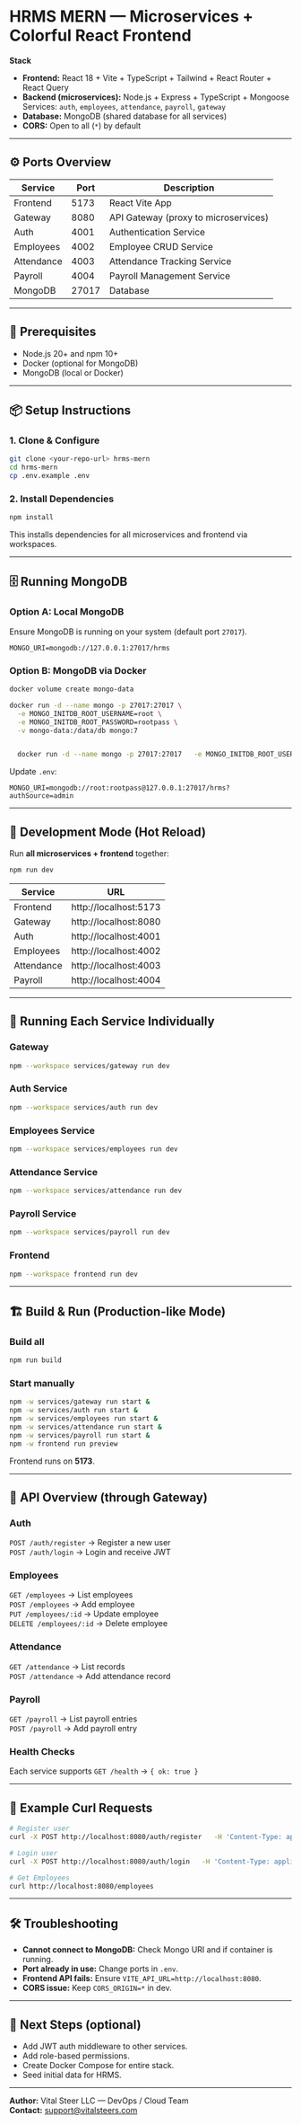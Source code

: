 # HRMS MERN — Microservices + Colorful React Frontend

**Stack**
- **Frontend:** React 18 + Vite + TypeScript + Tailwind + React Router + React Query
- **Backend (microservices):** Node.js + Express + TypeScript + Mongoose  
  Services: `auth`, `employees`, `attendance`, `payroll`, `gateway`
- **Database:** MongoDB (shared database for all services)
- **CORS:** Open to all (`*`) by default

---


## ⚙️ Ports Overview
| Service | Port | Description |
|----------|------|-------------|
| Frontend | 5173 | React Vite App |
| Gateway | 8080 | API Gateway (proxy to microservices) |
| Auth | 4001 | Authentication Service |
| Employees | 4002 | Employee CRUD Service |
| Attendance | 4003 | Attendance Tracking Service |
| Payroll | 4004 | Payroll Management Service |
| MongoDB | 27017 | Database |

---

## 🧩 Prerequisites
- Node.js 20+ and npm 10+
- Docker (optional for MongoDB)
- MongoDB (local or Docker)

---

## 📦 Setup Instructions

### 1. Clone & Configure
```bash
git clone <your-repo-url> hrms-mern
cd hrms-mern
cp .env.example .env
```

### 2. Install Dependencies
```bash
npm install
```

This installs dependencies for all microservices and frontend via workspaces.

---

## 🗄️ Running MongoDB

### Option A: Local MongoDB
Ensure MongoDB is running on your system (default port `27017`).
```env
MONGO_URI=mongodb://127.0.0.1:27017/hrms
```


### Option B: MongoDB via Docker
```bash
docker volume create mongo-data

docker run -d --name mongo -p 27017:27017 \
  -e MONGO_INITDB_ROOT_USERNAME=root \
  -e MONGO_INITDB_ROOT_PASSWORD=rootpass \
  -v mongo-data:/data/db mongo:7


  docker run -d --name mongo -p 27017:27017   -e MONGO_INITDB_ROOT_USERNAME=root   -e MONGO_INITDB_ROOT_PASSWORD=rootpass --network appnet -v mongo-data:/data/db mongo:7
```

Update `.env`:
```env
MONGO_URI=mongodb://root:rootpass@127.0.0.1:27017/hrms?authSource=admin
```

---

## 🚀 Development Mode (Hot Reload)

Run **all microservices + frontend** together:
```bash
npm run dev
```

| Service | URL |
|----------|------|
| Frontend | http://localhost:5173 |
| Gateway | http://localhost:8080 |
| Auth | http://localhost:4001 |
| Employees | http://localhost:4002 |
| Attendance | http://localhost:4003 |
| Payroll | http://localhost:4004 |

---

## 🧠 Running Each Service Individually

### Gateway
```bash
npm --workspace services/gateway run dev
```

### Auth Service
```bash
npm --workspace services/auth run dev
```

### Employees Service
```bash
npm --workspace services/employees run dev
```

### Attendance Service
```bash
npm --workspace services/attendance run dev
```

### Payroll Service
```bash
npm --workspace services/payroll run dev
```

### Frontend
```bash
npm --workspace frontend run dev
```

---

## 🏗️ Build & Run (Production-like Mode)

### Build all
```bash
npm run build
```

### Start manually
```bash
npm -w services/gateway run start &
npm -w services/auth run start &
npm -w services/employees run start &
npm -w services/attendance run start &
npm -w services/payroll run start &
npm -w frontend run preview
```

Frontend runs on **5173**.

---

## 🧾 API Overview (through Gateway)

### Auth
`POST /auth/register` → Register a new user  
`POST /auth/login` → Login and receive JWT

### Employees
`GET /employees` → List employees  
`POST /employees` → Add employee  
`PUT /employees/:id` → Update employee  
`DELETE /employees/:id` → Delete employee

### Attendance
`GET /attendance` → List records  
`POST /attendance` → Add attendance record

### Payroll
`GET /payroll` → List payroll entries  
`POST /payroll` → Add payroll entry

### Health Checks
Each service supports `GET /health` → `{ ok: true }`

---

## 🧪 Example Curl Requests

```bash
# Register user
curl -X POST http://localhost:8080/auth/register   -H 'Content-Type: application/json'   -d '{"email":"admin@example.com","name":"Admin","password":"12345","role":"admin"}'

# Login user
curl -X POST http://localhost:8080/auth/login   -H 'Content-Type: application/json'   -d '{"email":"admin@example.com","password":"12345"}'

# Get Employees
curl http://localhost:8080/employees
```

---

## 🛠 Troubleshooting

- **Cannot connect to MongoDB:** Check Mongo URI and if container is running.  
- **Port already in use:** Change ports in `.env`.  
- **Frontend API fails:** Ensure `VITE_API_URL=http://localhost:8080`.  
- **CORS issue:** Keep `CORS_ORIGIN=*` in dev.

---

## 🧰 Next Steps (optional)
- Add JWT auth middleware to other services.
- Add role-based permissions.
- Create Docker Compose for entire stack.
- Seed initial data for HRMS.

---

**Author:** Vital Steer LLC — DevOps / Cloud Team  
**Contact:** support@vitalsteers.com
